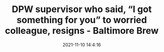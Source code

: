 ---
"title": "DPW supervisor who said, “I got something for you” to worried colleague, resigns - Baltimore Brew"
"date": "2021-11-10 14:4:16"
"feed_name": "GOOGLENEWSCONSTRUCTION"
"feed_website": "https://news.google.com/search?q=construction%2Bincident&hl=en-US&gl=US&ceid=US:en"
"feed_rss": "https://news.google.com/rss/search?q=construction%2Bincident&hl=en-US&gl=US&ceid=US:en"
"link": "https://www.baltimorebrew.com/2021/11/10/dpw-supervisor-who-said-i-got-something-for-you-to-fearful-colleague-resigns/"
"source": "{'href': 'https://www.baltimorebrew.com', 'title': 'Baltimore Brew'}"
"file": "_posts/2021-1-1-5ba1c19edb8b454fb1591b8e3de1bd5432c8a4c8.md"
"accident": "0"
"drilling": "0"
"dead": "0"
"injured": "0"
"arrested": "0"
"place": "unknown place"
"where": "unknown site"
"causes": "unknown"
"place_uri": "unknown place"
---